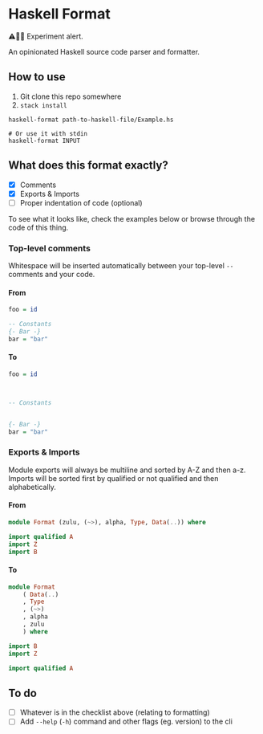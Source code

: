 # Haskell Format

⚠️👨‍🔬 Experiment alert.

An opinionated Haskell source code parser and formatter.



## How to use

1. Git clone this repo somewhere
2. `stack install`

```shell
haskell-format path-to-haskell-file/Example.hs

# Or use it with stdin
haskell-format INPUT
```



## What does this format exactly?

- [x] Comments
- [x] Exports & Imports
- [ ] Proper indentation of code (optional)

To see what it looks like, check the examples below
or browse through the code of this thing.


### Top-level comments

Whitespace will be inserted automatically between your top-level `--` comments and your code.

#### From

```haskell
foo = id

-- Constants
{- Bar -}
bar = "bar"
```

#### To

```haskell
foo = id



-- Constants


{- Bar -}
bar = "bar"
```


### Exports & Imports

Module exports will always be multiline and sorted by A-Z and then a-z. Imports will be sorted first by qualified or not qualified and then alphabetically.

#### From

```haskell
module Format (zulu, (~>), alpha, Type, Data(..)) where

import qualified A
import Z
import B
```

#### To

```haskell
module Format
    ( Data(..)
    , Type
    , (~>)
    , alpha
    , zulu
    ) where

import B
import Z

import qualified A
```



## To do

- [ ] Whatever is in the checklist above (relating to formatting)
- [ ] Add `--help` (`-h`) command and other flags (eg. version) to the cli
